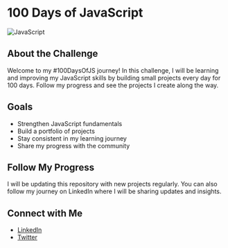 # 100 Days of JavaScript

![JavaScript](https://media.giphy.com/media/ln7z2eWriiQAllfVcn/giphy.gif)

## About the Challenge

Welcome to my #100DaysOfJS journey! In this challenge, I will be learning and improving my JavaScript skills by building small projects every day for 100 days. Follow my progress and see the projects I create along the way.

## Goals

- Strengthen JavaScript fundamentals
- Build a portfolio of projects
- Stay consistent in my learning journey
- Share my progress with the community

## Follow My Progress

I will be updating this repository with new projects regularly. You can also follow my journey on LinkedIn where I will be sharing updates and insights.

## Connect with Me

- [LinkedIn](https://www.linkedin.com/in/anchal-chaturvedi-9739a7220/)
- [Twitter](https://twitter.com/ashi0100)

